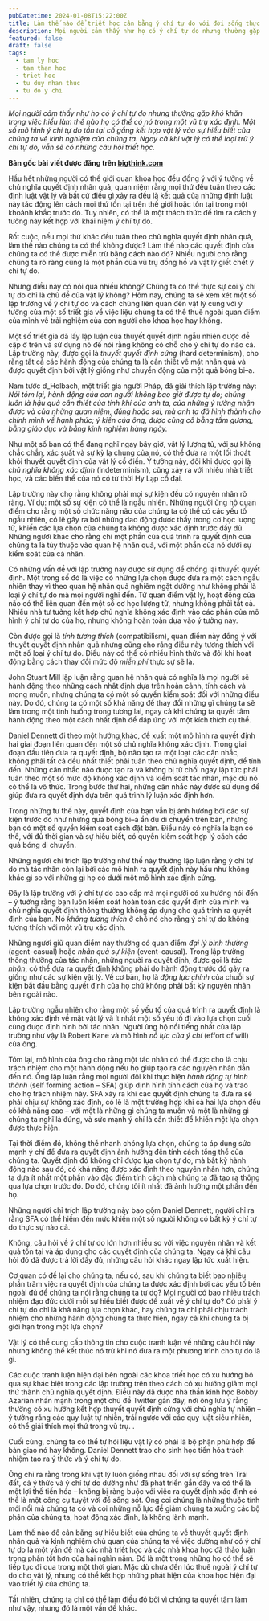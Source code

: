 ```yaml
---
pubDatetime: 2024-01-08T15:22:00Z
title: Làm thế nào để triết học cân bằng ý chí tự do với đời sống thực tại?
description: Mọi người cảm thấy như họ có ý chí tự do nhưng thường gặp khó khăn trong việc hiểu làm thế nào họ có thể có nó trong một vũ trụ xác định. Một số mô hình ý chí tự do tồn tại cố gắng kết hợp vật lý vào sự hiểu biết của chúng ta về kinh nghiệm của chúng ta. Ngay cả khi vật lý có thể loại trừ ý chí tự do, vẫn sẽ có những câu hỏi triết học.
featured: false
draft: false
tags:
  - tam ly hoc
  - tam than hoc
  - triet hoc
  - tu duy nhan thuc
  - tu do y chi
---
```


_Mọi người cảm thấy như họ có ý chí tự do nhưng thường gặp khó khăn trong việc hiểu làm thế nào họ có thể có nó trong một vũ trụ xác định. Một số mô hình ý chí tự do tồn tại cố gắng kết hợp vật lý vào sự hiểu biết của chúng ta về kinh nghiệm của chúng ta. Ngay cả khi vật lý có thể loại trừ ý chí tự do, vẫn sẽ có những câu hỏi triết học._

**Bản gốc bài viết được đăng trên [bigthink.com](https://bigthink.com/)**

Hầu hết những người có thế giới quan khoa học đều đồng ý với ý tưởng về chủ nghĩa quyết định nhân quả, quan niệm rằng mọi thứ đều tuân theo các định luật vật lý và bất cứ điều gì xảy ra đều là kết quả của những định luật này tác động lên cách mọi thứ tồn tại trên thế giới hoặc tồn tại trong một khoảnh khắc trước đó. Tuy nhiên, có thể là một thách thức để tìm ra cách ý tưởng này kết hợp với khái niệm ý chí tự do.

Rốt cuộc, nếu mọi thứ khác đều tuân theo chủ nghĩa quyết định nhân quả, làm thế nào chúng ta có thể không được? Làm thế nào các quyết định của chúng ta có thể được miễn trừ bằng cách nào đó? Nhiều người cho rằng chúng ta rõ ràng cũng là một phần của vũ trụ đồng hồ và vật lý giết chết ý chí tự do.

Nhưng điều này có nói quá nhiều không? Chúng ta có thể thực sự coi ý chí tự do chỉ là chủ đề của vật lý không? Hôm nay, chúng ta sẽ xem xét một số lập trường về ý chí tự do và cách chúng liên quan đến vật lý cùng với ý tưởng của một số triết gia về việc liệu chúng ta có thể thuê ngoài quan điểm của mình về trải nghiệm của con người cho khoa học hay không.

Một số triết gia đã lấy lập luận của thuyết quyết định ngẫu nhiên được đề cập ở trên và sử dụng nó để nói rằng không có chỗ cho ý chí tự do nào cả. Lập trường này, được gọi là _thuyết quyết định cứng_ (hard determinism), cho rằng tất cả các hành động của chúng ta là cần thiết về mặt nhân quả và được quyết định bởi vật lý giống như chuyển động của một quả bóng bi–a.

Nam tước d_Holbach, một triết gia người Pháp, đã giải thích lập trường này: _Nói tóm lại, hành động của con người không bao giờ được tự do; chúng luôn là hậu quả cần thiết của tính khí của anh ta, của những ý tưởng nhận được và của những quan niệm, đúng hoặc sai, mà anh ta đã hình thành cho chính mình về hạnh phúc; ý kiến của ông, được củng cố bằng tấm gương, bằng giáo dục và bằng kinh nghiệm hàng ngày._

Như một số bạn có thể đang nghĩ ngay bây giờ, vật lý lượng tử, với sự không chắc chắn, xác suất và sự kỳ lạ chung của nó, có thể đưa ra một lối thoát khỏi thuyết quyết định của vật lý cổ điển. Ý tưởng này, đôi khi được gọi là _chủ nghĩa không xác định_ (indeterminism), cũng xảy ra với nhiều nhà triết học, và các biến thể của nó có từ thời Hy Lạp cổ đại.

Lập trường này cho rằng không phải mọi sự kiện đều có nguyên nhân rõ ràng. Ví dụ: một số sự kiện có thể là ngẫu nhiên. Những người ủng hộ quan điểm cho rằng một số chức năng não của chúng ta có thể có các yếu tố ngẫu nhiên, có lẽ gây ra bởi những dao động được thấy trong cơ học lượng tử, khiến các lựa chọn của chúng ta không được xác định trước đầy đủ. Những người khác cho rằng chỉ một phần của quá trình ra quyết định của chúng ta là tùy thuộc vào quan hệ nhân quả, với một phần của nó dưới sự kiểm soát của cá nhân.

Có những vấn đề với lập trường này được sử dụng để chống lại thuyết quyết định. Một trong số đó là việc có những lựa chọn được đưa ra một cách ngẫu nhiên thay vì theo quan hệ nhân quả nghiêm ngặt dường như không phải là loại ý chí tự do mà mọi người nghĩ đến. Từ quan điểm vật lý, hoạt động của não có thể liên quan đến một số cơ học lượng tử, nhưng không phải tất cả. Nhiều nhà tư tưởng kết hợp chủ nghĩa không xác định vào các phần của mô hình ý chí tự do của họ, nhưng không hoàn toàn dựa vào ý tưởng này.

Còn được gọi là _tính tương thích_ (compatibilism), quan điểm này đồng ý với thuyết quyết định nhân quả nhưng cũng cho rằng điều này tương thích với một số loại ý chí tự do. Điều này có thể có nhiều hình thức và đôi khi hoạt động bằng cách thay đổi mức độ _miễn phí_ thực sự sẽ là.

John Stuart Mill lập luận rằng quan hệ nhân quả có nghĩa là mọi người sẽ hành động theo những cách nhất định dựa trên hoàn cảnh, tính cách và mong muốn, nhưng chúng ta có một số quyền kiểm soát đối với những điều này. Do đó, chúng ta có một số khả năng để thay đổi những gì chúng ta sẽ làm trong một tình huống trong tương lai, ngay cả khi chúng ta quyết tâm hành động theo một cách nhất định để đáp ứng với một kích thích cụ thể.

Daniel Dennett đi theo một hướng khác, đề xuất một mô hình ra quyết định hai giai đoạn liên quan đến một số chủ nghĩa không xác định. Trong giai đoạn đầu tiên đưa ra quyết định, bộ não tạo ra một loạt các cân nhắc, không phải tất cả đều nhất thiết phải tuân theo chủ nghĩa quyết định, để tính đến. Những cân nhắc nào được tạo ra và không bị từ chối ngay lập tức phải tuân theo một số mức độ không xác định và kiểm soát tác nhân, mặc dù nó có thể là vô thức. Trong bước thứ hai, những cân nhắc này được sử dụng để giúp đưa ra quyết định dựa trên quá trình lý luận xác định hơn.

Trong những tư thế này, quyết định của bạn vẫn bị ảnh hưởng bởi các sự kiện trước đó như những quả bóng bi–a ẩn dụ di chuyển trên bàn, nhưng bạn có một số quyền kiểm soát cách đặt bàn. Điều này có nghĩa là bạn có thể, với đủ thời gian và sự hiểu biết, có quyền kiểm soát hợp lý cách các quả bóng di chuyển.

Những người chỉ trích lập trường như thế này thường lập luận rằng ý chí tự do mà tác nhân còn lại bởi các mô hình ra quyết định này hầu như không khác gì so với những gì họ có dưới một mô hình xác định cứng.

Đây là lập trường với ý chí tự do cao cấp mà mọi người có xu hướng nói đến – ý tưởng rằng bạn luôn kiểm soát hoàn toàn các quyết định của mình và chủ nghĩa quyết định thông thường không áp dụng cho quá trình ra quyết định của bạn. Nó _không tương thích_ ở chỗ nó cho rằng ý chí tự do không tương thích với một vũ trụ xác định.

Những người giữ quan điểm này thường có quan điểm _đại lý bình thường_ (agent–casual) hoặc _nhân quả sự kiện_ (event–causal). Trong lập trường thông thường của tác nhân, những người ra quyết định, được gọi là _tác nhân_, có thể đưa ra quyết định không phải do hành động trước đó gây ra giống như các sự kiện vật lý. Về cơ bản, họ là _động lực chính_ của chuỗi sự kiện bắt đầu bằng quyết định của họ chứ không phải bất kỳ nguyên nhân bên ngoài nào.

Lập trường ngẫu nhiên cho rằng một số yếu tố của quá trình ra quyết định là không xác định về mặt vật lý và ít nhất một số yếu tố đi vào lựa chọn cuối cùng được định hình bởi tác nhân. Người ủng hộ nổi tiếng nhất của lập trường như vậy là Robert Kane và mô hình _nỗ lực của ý chí_ (effort of will) của ông.

Tóm lại, mô hình của ông cho rằng một tác nhân có thể được cho là chịu trách nhiệm cho một hành động nếu họ giúp tạo ra các nguyên nhân dẫn đến nó. Ông lập luận rằng mọi người đôi khi thực hiện _hành động tự hình thành_ (self forming action – SFA) giúp định hình tính cách của họ và trao cho họ trách nhiệm này. SFA xảy ra khi các quyết định chúng ta đưa ra sẽ phải chịu sự không xác định, có lẽ là một trường hợp khi cả hai lựa chọn đều có khả năng cao – với một là những gì chúng ta muốn và một là những gì chúng ta nghĩ là đúng, và sức mạnh ý chí là cần thiết để khiến một lựa chọn được thực hiện.

Tại thời điểm đó, không thể nhanh chóng lựa chọn, chúng ta áp dụng sức mạnh ý chí để đưa ra quyết định ảnh hưởng đến tính cách tổng thể của chúng ta. Quyết định đó không chỉ được lựa chọn tự do, mà bất kỳ hành động nào sau đó, có khả năng được xác định theo nguyên nhân hơn, chúng ta dựa ít nhất một phần vào đặc điểm tính cách mà chúng ta đã tạo ra thông qua lựa chọn trước đó. Do đó, chúng tôi ít nhất đã ảnh hưởng một phần đến họ.

Những người chỉ trích lập trường này bao gồm Daniel Dennett, người chỉ ra rằng SFA có thể hiếm đến mức khiến một số người không có bất kỳ ý chí tự do thực sự nào cả.

Không, câu hỏi về ý chí tự do lớn hơn nhiều so với việc nguyên nhân và kết quả tồn tại và áp dụng cho các quyết định của chúng ta. Ngay cả khi câu hỏi đó đã được trả lời đầy đủ, những câu hỏi khác ngay lập tức xuất hiện.

Cơ quan có để lại cho chúng ta, nếu có, sau khi chúng ta biết bao nhiêu phần trăm việc ra quyết định của chúng ta được xác định bởi các yếu tố bên ngoài đủ để chúng ta nói rằng chúng ta tự do? Mọi người có bao nhiêu trách nhiệm đạo đức dưới mỗi sự hiểu biết được đề xuất về ý chí tự do? Có phải ý chí tự do chỉ là khả năng lựa chọn khác, hay chúng ta chỉ phải chịu trách nhiệm cho những hành động chúng ta thực hiện, ngay cả khi chúng ta bị giới hạn trong một lựa chọn?

Vật lý có thể cung cấp thông tin cho cuộc tranh luận về những câu hỏi này nhưng không thể kết thúc nó trừ khi nó đưa ra một phương trình cho tự do là gì.

Các cuộc tranh luận hiện đại bên ngoài các khoa triết học có xu hướng bỏ qua sự khác biệt trong các lập trường trên theo cách có xu hướng giảm mọi thứ thành chủ nghĩa quyết định. Điều này đã được nhà thần kinh học Bobby Azarian nhấn mạnh trong một chủ đề Twitter gần đây, nơi ông lưu ý rằng thường có xu hướng kết hợp thuyết quyết định cứng với chủ nghĩa tự nhiên – ý tưởng rằng các quy luật tự nhiên, trái ngược với các quy luật siêu nhiên, có thể giải thích mọi thứ trong vũ trụ. .

Cuối cùng, chúng ta có thể tự hỏi liệu vật lý có phải là bộ phận phù hợp để bàn giao nó hay không. Daniel Dennett trao cho sinh học tiến hóa trách nhiệm tạo ra ý thức và ý chí tự do.

Ông chỉ ra rằng trong khi vật lý luôn giống nhau đối với sự sống trên Trái đất, cả ý thức và ý chí tự do dường như đã phát triển gần đây và có thể là một lợi thế tiến hóa – không bị ràng buộc với việc ra quyết định xác định có thể là một công cụ tuyệt vời để sống sót. Ông coi chúng là những thuộc tính mới nổi mà chúng ta có và coi những nỗ lực để giảm chúng ta xuống các bộ phận của chúng ta, hoạt động xác định, là không lành mạnh.

Làm thế nào để cân bằng sự hiểu biết của chúng ta về thuyết quyết định nhân quả và kinh nghiệm chủ quan của chúng ta về việc dường như có ý chí tự do là một vấn đề mà các nhà triết học và các nhà khoa học đã thảo luận trong phần tốt hơn của hai nghìn năm. Đó là một trong những họ có thể sẽ tiếp tục đi qua trong một thời gian. Mặc dù chưa đến lúc thuê ngoài ý chí tự do cho vật lý, nhưng có thể kết hợp những phát hiện của khoa học hiện đại vào triết lý của chúng ta.

Tất nhiên, chúng ta chỉ có thể làm điều đó bởi vì chúng ta quyết tâm làm như vậy, nhưng đó là một vấn đề khác.